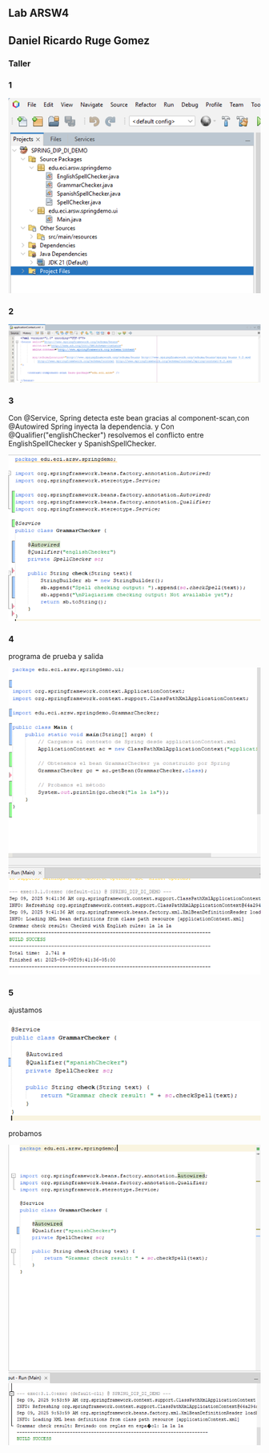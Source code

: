## Lab ARSW4

## Daniel Ricardo Ruge Gomez
### Taller

### 1

 ![alt text](image.png)

### 2 

![alt text](image-1.png)

### 3

Con @Service, Spring detecta este bean gracias al component-scan,con @Autowired Spring inyecta la dependencia.
y Con @Qualifier("englishChecker") resolvemos el conflicto entre EnglishSpellChecker y SpanishSpellChecker.

![alt text](image-2.png)

### 4 

programa de prueba y salida 

![alt text](image-3.png)

### 5

ajustamos 

![alt text](image-4.png)

probamos

![alt text](image-5.png)
